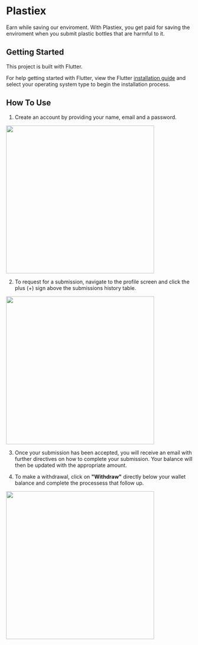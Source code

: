 # Plastiex

Earn while saving our enviroment. With Plastiex, you get paid for saving the enviroment when you submit plastic bottles that are harmful to it.

## Getting Started

This project is built with Flutter.

For help getting started with Flutter, view the Flutter
[installation guide](https://flutter.dev/docs/get-started/install) and select your operating system type to begin the installation process.

## How To Use

1. Create an account by providing your name, email and a password.

<img height="400" src="https://i.imgur.com/JK8shy2.png">

2. To request for a submission, navigate to the profile screen and click the plus (+) sign above the submissions history table.

<img height="400" src="https://i.imgur.com/L7oyb74.png?1">

3. Once your submission has been accepted, you will receive an email with further directives on how to complete your submission. Your balance will then be updated with the appropriate amount.

4. To make a withdrawal, click on **"Withdraw"** directly below your wallet balance and complete the processess that follow up.

<img height="400" src="https://i.imgur.com/L7oyb74.png?1" style="margin: auto">
